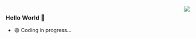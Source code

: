 <img align="right" src="https://github-readme-stats.vercel.app/api?username=canbez&show_icons=true&icon_color=CE1D2D&text_color=718096&bg_color=ffffff&hide_title=true" />

### Hello World 👋
- 😄 Coding in progress...
